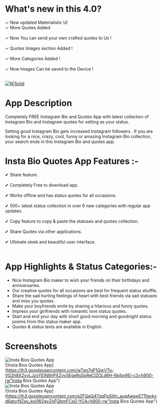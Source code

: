 # What's new in this 4.0?

✓ New updated Materialistic UI<br />
✓ More Quotes Added <br /><br />
✓ Now You can send your own crafted quotes to Us !<br /><br />
✓ Quotes Images section Added !<br /><br />
✓ More Categories Added !<br /><br />
✓ Now Images Can be saved to the Device !<br /><br />

[![N|Solid](https://play.google.com/intl/en_us/badges/images/generic/en_badge_web_generic.png)](https://play.google.com/store/apps/details?id=com.techlad.instabio)

# App Description

Completely FREE Instagram Bio and Quotes App with latest collection of Instagram Bio and Instagram quotes for setting as your status.<br />

Setting good Instagram Bio gets increased Instagram followers . If you are looking for a nice, crazy, cool, funny or amazing Instagram Bio collection, your search ends in this Instagram Bio and quotes app.<br />

# Insta Bio Quotes App Features :-

✔ Share feature .<br /><br />
✔ Completely Free to download app.<br /><br />
✔ Works offline and has status quotes for all occasions.<br /><br />
✔ 500+ latest status collection in over 6 new categories with regular app updates.<br /><br />
✔ Copy feature to copy & paste the statuses and quotes collection.<br /><br />
✔ Share Quotes via other applications.<br /><br />
✔ Ultimate sleek and beautiful user interface.<br /><br />

# App Highlights & Status Categories:-

- Nice Instagram Bio maker to wish your friends on their birthdays and anniversaries.
- Our creative quotes for all occasions are best for frequent status shuffle.
- Share the sad hurting feelings of heart with best friends via sad statuses and miss you quotes.
- Make your boyfriends smile by sharing a hilarious and funny quotes.
- Impress your girlfriends with romantic love status quotes.
- Start and end your day with short good morning and goodnight status poems from this status maker app.
- Quotes & status texts are available in English.

# Screenshots

![Insta Bios Quotes App](https://lh3.googleusercontent.com/gel26koA4g9mYAoIJlVGZoUDkKf7QjxwxOxAMQEejEogy60RLbNUvbfUws7CI_V27Q=h900-rw "Insta Bios Quotes App")<br />
![Insta Bios Quotes App](https://lh3.googleusercontent.com/wTgn7gP1QwVTo-VG2h8XZyyLJzvYElN6hPXZyv5EgeRs5pReCIZOLd6H-6kjbn9El-c3=h900-rw"Insta Bios Quotes App")<br />
![Insta Bios Quotes App](https://lh3.googleusercontent.com/HJEOlxLLLzMEWHzwZdcdQXuDcuAmZoWzkv9NUBOU6ME2asFdRTQwfCOQau0LgdVM3us=h900-rw "Insta Bios Quotes App")<br />
![Insta Bios Quotes App](https://lh3.googleusercontent.com/aZFQeQ4TqqFpStlIn_aupAagwE7Ttgvkxd6atcrNZev_kojiW2gyZnFQbmFCsG-YCA=h900-rw"Insta Bios Quotes App")<br />

